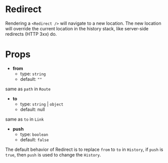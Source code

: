 # Redirect

Rendering a `<Redirect />` will navigate to a new location. The new location will override the current location in the history stack, like server-side redirects (HTTP 3xx) do.


# Props

- **from**
  - type: `string`
  - default: `""`

same as `path` in `Route`

- **to**
  - type: `string` | `object`
  - default: null

same as `to` in `Link`

- **push**
  - type: `boolean`
  - default: `false`

The default behavior of Redirect is to replace `from` to `to` in `History`, if `push` is `true`, then `push` is used to change the `History`.

